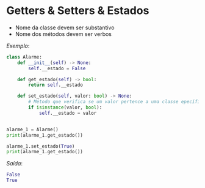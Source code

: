 # Getters & Setters & Estados

* Nome da classe devem ser substantivo
* Nome dos métodos devem ser verbos

*Exemplo*:
~~~python
class Alarme:
    def __init__(self) -> None:
        self.__estado = False

    def get_estado(self) -> bool:
        return self.__estado

    def set_estado(self, valor: bool) -> None:
        # Método que verifica se um valor pertence a uma classe epecífica
        if isinstance(valor, bool):
            self.__estado = valor


alarme_1 = Alarme()
print(alarme_1.get_estado())

alarme_1.set_estado(True)
print(alarme_1.get_estado())
~~~

*Saída*:
~~~python
False
True
~~~